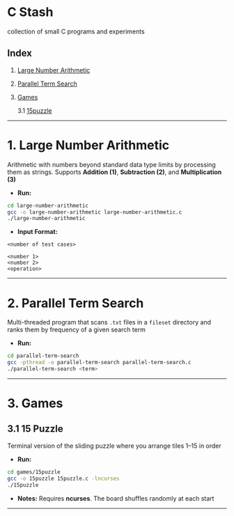 # C Stash

collection of small C programs and experiments

## Index

1. [Large Number Arithmetic](#large-number-operations)
2. [Parallel Term Search](#parallel-term-search)
3. [Games](#games)

   3.1 [15puzzle](#15-puzzle)

---

# 1. Large Number Arithmetic

Arithmetic with numbers beyond standard data type limits by processing them as strings. Supports **Addition (1)**, **Subtraction (2)**, and **Multiplication (3)**

* **Run:**

```bash
cd large-number-arithmetic
gcc -o large-number-arithmetic large-number-arithmetic.c
./large-number-arithmetic
```

* **Input Format:**

```
<number of test cases>

<number 1>
<number 2>
<operation>
```

---

# 2. Parallel Term Search

Multi-threaded program that scans `.txt` files in a `fileset` directory and ranks them by frequency of a given search term

* **Run:**

```bash
cd parallel-term-search
gcc -pthread -o parallel-term-search parallel-term-search.c
./parallel-term-search <term>
```

---

# 3. Games

## 3.1 15 Puzzle

Terminal version of the sliding puzzle where you arrange tiles 1–15 in order

* **Run:**

```bash
cd games/15puzzle
gcc -o 15puzzle 15puzzle.c -lncurses
./15puzzle
```

* **Notes:** Requires **ncurses**. The board shuffles randomly at each start

---
